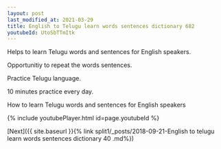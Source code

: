 ```yaml
---
layout: post
last_modified_at: 2021-03-29
title: English to Telugu learn words sentences dictionary 682 
youtubeId: UtoSbTTmItk
---
```

 
 
Helps to learn Telugu words and sentences for English speakers.

Opportunitiy to repeat the words sentences. 

Practice Telugu language. 
 
10 minutes practice every day. 
 
How to learn Telugu words and sentences for English speakers 
 
{% include youtubePlayer.html id=page.youtubeId %}
 
 
[Next]({{ site.baseurl }}{% link  split1/_posts/2018-09-21-English to telugu learn words sentences dictionary 40 .md%})
 
